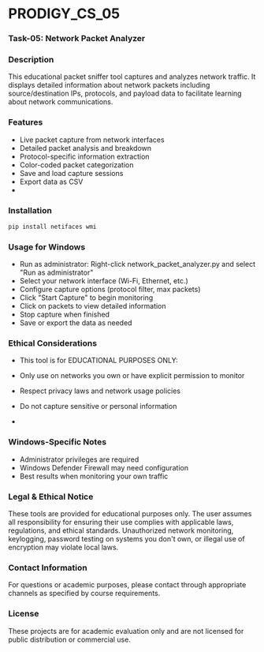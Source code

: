 # PRODIGY_CS_05

### Task-05: Network Packet Analyzer

### Description
This educational packet sniffer tool captures and analyzes network traffic. It displays detailed information about network packets including source/destination IPs, protocols, and payload data to facilitate learning about network communications.

### Features
- Live packet capture from network interfaces
- Detailed packet analysis and breakdown
- Protocol-specific information extraction
- Color-coded packet categorization
- Save and load capture sessions
- Export data as CSV
- 
### Installation
```bash
pip install netifaces wmi
```
### Usage for Windows
- Run as administrator: Right-click network_packet_analyzer.py and select "Run as administrator"
- Select your network interface (Wi-Fi, Ethernet, etc.)
- Configure capture options (protocol filter, max packets)
- Click "Start Capture" to begin monitoring
- Click on packets to view detailed information
- Stop capture when finished
- Save or export the data as needed

### Ethical Considerations
- This tool is for EDUCATIONAL PURPOSES ONLY:

- Only use on networks you own or have explicit permission to monitor
- Respect privacy laws and network usage policies
- Do not capture sensitive or personal information
- 
### Windows-Specific Notes
- Administrator privileges are required
- Windows Defender Firewall may need configuration
- Best results when monitoring your own traffic

### Legal & Ethical Notice
These tools are provided for educational purposes only. The user assumes all responsibility for ensuring their use complies with applicable laws, regulations, and ethical standards. Unauthorized network monitoring, keylogging, password testing on systems you don't own, or illegal use of encryption may violate local laws.

### Contact Information
For questions or academic purposes, please contact through appropriate channels as specified by course requirements.

### License
These projects are for academic evaluation only and are not licensed for public distribution or commercial use.
